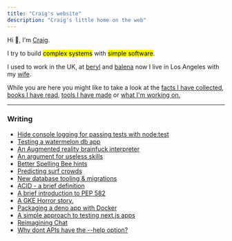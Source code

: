 ```yaml
---
title: "Craig's website"
description: "Craig's little home on the web"
---
```


Hi 👋, I'm [Craig](https://github.com/craigmulligan).

I try to build <mark>complex systems</mark> with <mark>simple software</mark>.

I used to work in the UK, at [beryl](https://beryl.cc) and [balena](https://balena.io) now I live in Los Angeles with my [wife](https://tylergindraux.com/).

While you are here you might like to take a look at the [facts I have collected](/til), [books I have read](/books), [tools I have made](/tools) or [what I'm working on.](/current)

---

### Writing

- [Hide console logging for passing tests with node:test](posts/node-suppress-test-logs)
- [Testing a watermelon db app](posts/testing-with-watermelon)
- [An Augmented reality brainfuck interpreter](posts/brainfuckar)
- [An argument for useless skills](posts/useless/)
- [Better Spelling Bee hints](posts/beehint/)
- [Predicting surf crowds](posts/crowdfactor/)
- [New database tooling & migrations](posts/migrations)
- [ACID - a brief definition](posts/acid)
- [A brief introduction to PEP 582](posts/pep-582)
- [A GKE Horror story.](posts/gke-horror-story)
- [Packaging a deno app with Docker](posts/deno-demo)
- [A simple approach to testing next.js apps](posts/testing)
- [Reimagining Chat](posts/chat)
- [Why dont APIs have the --help option?](posts/help)
